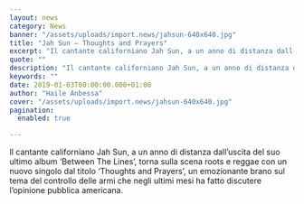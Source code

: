 ```yaml
---
layout: news
category: News
banner: "/assets/uploads/import.news/jahsun-640x640.jpg"
title: "Jah Sun – Thoughts and Prayers"
excerpt: "Il cantante californiano Jah Sun, a un anno di distanza dall’uscita del suo ultimo album ‘Between The Lines’, torna sulla scena roots e reggae con un nuovo singolo dal titolo ‘Thoughts and Prayers’, un emozionante brano sul tema del controllo delle armi che negli ultimi mesi ha fatto discutere l’opinione pubblica americana"
quote: ""
description: "Il cantante californiano Jah Sun, a un anno di distanza dall’uscita del suo ultimo album ‘Between The Lines’, torna sulla scena roots e reggae con un nuovo singolo dal titolo ‘Thoughts and Prayers’, un emozionante brano sul tema del controllo delle armi che negli ultimi mesi ha fatto discutere l’opinione pubblica americana"
keywords: ""
date: 2019-01-03T00:00:00.000+01:00
author: "Haile Anbessa"
cover: "/assets/uploads/import.news/jahsun-640x640.jpg"
pagination:
  enabled: true

---
```


Il cantante californiano Jah Sun, a un anno di distanza dall’uscita del suo ultimo album ‘Between The Lines’, torna sulla scena roots e reggae con un nuovo singolo dal titolo ‘Thoughts and Prayers’, un emozionante brano sul tema del controllo delle armi che negli ultimi mesi ha fatto discutere l’opinione pubblica americana.